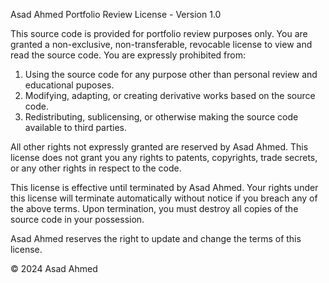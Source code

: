Asad Ahmed Portfolio Review License - Version 1.0

This source code is provided for portfolio review purposes only. You are granted a non-exclusive, non-transferable, revocable license to view and read the source code. You are expressly prohibited from:

1. Using the source code for any purpose other than personal review and educational puposes.
2. Modifying, adapting, or creating derivative works based on the source code.
3. Redistributing, sublicensing, or otherwise making the source code available to third parties.

All other rights not expressly granted are reserved by Asad Ahmed. This license does not grant you any rights to patents, copyrights, trade secrets, or any other rights in respect to the code.

This license is effective until terminated by Asad Ahmed. Your rights under this license will terminate automatically without notice if you breach any of the above terms. Upon termination, you must destroy all copies of the source code in your possession.

Asad Ahmed reserves the right to update and change the terms of this license.

© 2024 Asad Ahmed
